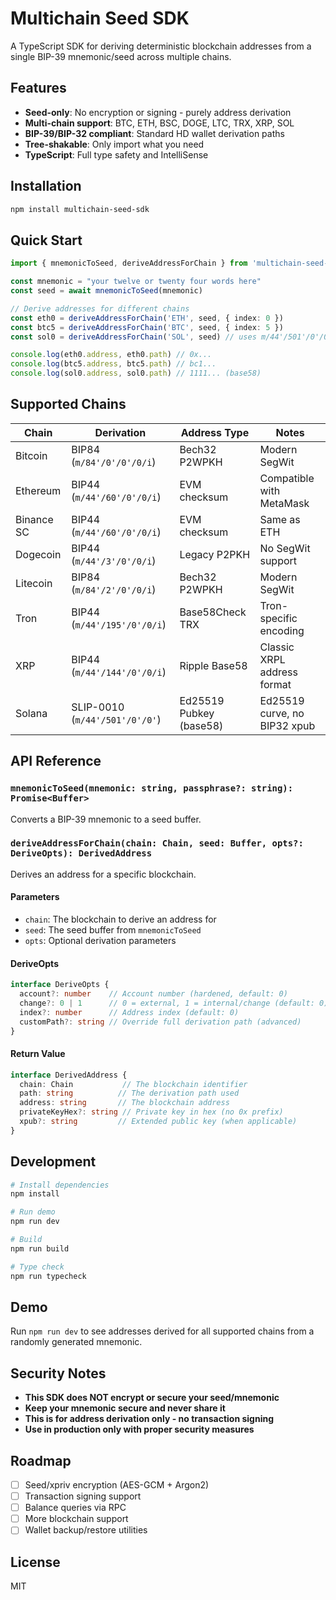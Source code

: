 # Multichain Seed SDK

A TypeScript SDK for deriving deterministic blockchain addresses from a single BIP-39 mnemonic/seed across multiple chains.

## Features

- **Seed-only**: No encryption or signing - purely address derivation
- **Multi-chain support**: BTC, ETH, BSC, DOGE, LTC, TRX, XRP, SOL
- **BIP-39/BIP-32 compliant**: Standard HD wallet derivation paths
- **Tree-shakable**: Only import what you need
- **TypeScript**: Full type safety and IntelliSense

## Installation

```bash
npm install multichain-seed-sdk
```

## Quick Start

```typescript
import { mnemonicToSeed, deriveAddressForChain } from 'multichain-seed-sdk'

const mnemonic = "your twelve or twenty four words here"
const seed = await mnemonicToSeed(mnemonic)

// Derive addresses for different chains
const eth0 = deriveAddressForChain('ETH', seed, { index: 0 })
const btc5 = deriveAddressForChain('BTC', seed, { index: 5 })
const sol0 = deriveAddressForChain('SOL', seed) // uses m/44'/501'/0'/0' by default

console.log(eth0.address, eth0.path) // 0x...
console.log(btc5.address, btc5.path) // bc1...
console.log(sol0.address, sol0.path) // 1111... (base58)
```

## Supported Chains

| Chain      | Derivation                     | Address Type            | Notes                                |
| ---------- | ------------------------------ | ----------------------- | ------------------------------------ |
| Bitcoin    | BIP84 (`m/84'/0'/0'/0/i`)      | Bech32 P2WPKH           | Modern SegWit                        |
| Ethereum   | BIP44 (`m/44'/60'/0'/0/i`)     | EVM checksum            | Compatible with MetaMask             |
| Binance SC | BIP44 (`m/44'/60'/0'/0/i`)     | EVM checksum            | Same as ETH                          |
| Dogecoin   | BIP44 (`m/44'/3'/0'/0/i`)      | Legacy P2PKH            | No SegWit support                    |
| Litecoin   | BIP84 (`m/84'/2'/0'/0/i`)      | Bech32 P2WPKH           | Modern SegWit                        |
| Tron       | BIP44 (`m/44'/195'/0'/0/i`)    | Base58Check TRX         | Tron-specific encoding               |
| XRP        | BIP44 (`m/44'/144'/0'/0/i`)    | Ripple Base58           | Classic XRPL address format         |
| Solana     | SLIP-0010 (`m/44'/501'/0'/0'`) | Ed25519 Pubkey (base58) | Ed25519 curve, no BIP32 xpub        |

## API Reference

### `mnemonicToSeed(mnemonic: string, passphrase?: string): Promise<Buffer>`

Converts a BIP-39 mnemonic to a seed buffer.

### `deriveAddressForChain(chain: Chain, seed: Buffer, opts?: DeriveOpts): DerivedAddress`

Derives an address for a specific blockchain.

#### Parameters

- `chain`: The blockchain to derive an address for
- `seed`: The seed buffer from `mnemonicToSeed`
- `opts`: Optional derivation parameters

#### DeriveOpts

```typescript
interface DeriveOpts {
  account?: number    // Account number (hardened, default: 0)
  change?: 0 | 1      // 0 = external, 1 = internal/change (default: 0)
  index?: number      // Address index (default: 0)
  customPath?: string // Override full derivation path (advanced)
}
```

#### Return Value

```typescript
interface DerivedAddress {
  chain: Chain           // The blockchain identifier
  path: string          // The derivation path used
  address: string       // The blockchain address
  privateKeyHex?: string // Private key in hex (no 0x prefix)
  xpub?: string         // Extended public key (when applicable)
}
```

## Development

```bash
# Install dependencies
npm install

# Run demo
npm run dev

# Build
npm run build

# Type check
npm run typecheck
```

## Demo

Run `npm run dev` to see addresses derived for all supported chains from a randomly generated mnemonic.

## Security Notes

- **This SDK does NOT encrypt or secure your seed/mnemonic**
- **Keep your mnemonic secure and never share it**
- **This is for address derivation only - no transaction signing**
- **Use in production only with proper security measures**

## Roadmap

- [ ] Seed/xpriv encryption (AES-GCM + Argon2)
- [ ] Transaction signing support
- [ ] Balance queries via RPC
- [ ] More blockchain support
- [ ] Wallet backup/restore utilities

## License

MIT

